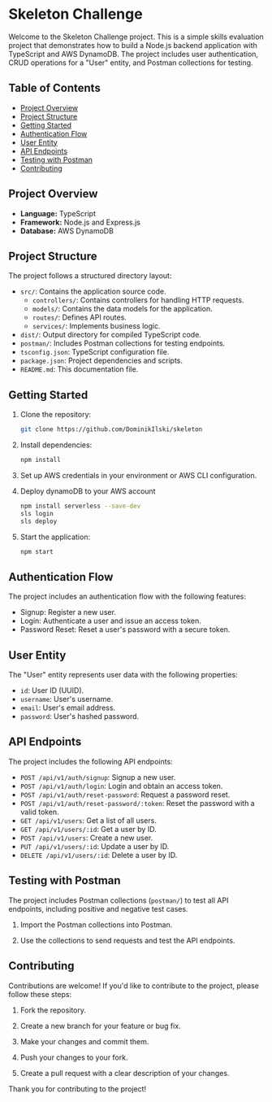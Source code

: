 # Skeleton Challenge

Welcome to the Skeleton Challenge project. This is a simple skills evaluation project that demonstrates how to build a Node.js backend application with TypeScript and AWS DynamoDB. The project includes user authentication, CRUD operations for a "User" entity, and Postman collections for testing.

## Table of Contents

- [Project Overview](#project-overview)
- [Project Structure](#project-structure)
- [Getting Started](#getting-started)
- [Authentication Flow](#authentication-flow)
- [User Entity](#user-entity)
- [API Endpoints](#api-endpoints)
- [Testing with Postman](#testing-with-postman)
- [Contributing](#contributing)

## Project Overview

- **Language:** TypeScript
- **Framework:** Node.js and Express.js
- **Database:** AWS DynamoDB

## Project Structure

The project follows a structured directory layout:

- `src/`: Contains the application source code.
  - `controllers/`: Contains controllers for handling HTTP requests.
  - `models/`: Contains the data models for the application.
  - `routes/`: Defines API routes.
  - `services/`: Implements business logic.
- `dist/`: Output directory for compiled TypeScript code.
- `postman/`: Includes Postman collections for testing endpoints.
- `tsconfig.json`: TypeScript configuration file.
- `package.json`: Project dependencies and scripts.
- `README.md`: This documentation file.

## Getting Started

1. Clone the repository:

   ```bash
   git clone https://github.com/DominikIlski/skeleton
   ```

2. Install dependencies:

   ```bash
   npm install
   ```

3. Set up AWS credentials in your environment or AWS CLI configuration.

4. Deploy dynamoDB to your AWS account

   ```bash
   npm install serverless --save-dev
   sls login
   sls deploy
   ```

5. Start the application:
   ```bash
   npm start
   ```

## Authentication Flow

The project includes an authentication flow with the following features:

- Signup: Register a new user.
- Login: Authenticate a user and issue an access token.
- Password Reset: Reset a user's password with a secure token.

## User Entity

The "User" entity represents user data with the following properties:

- `id`: User ID (UUID).
- `username`: User's username.
- `email`: User's email address.
- `password`: User's hashed password.

## API Endpoints

The project includes the following API endpoints:

- `POST /api/v1/auth/signup`: Signup a new user.
- `POST /api/v1/auth/login`: Login and obtain an access token.
- `POST /api/v1/auth/reset-password`: Request a password reset.
- `POST /api/v1/auth/reset-password/:token`: Reset the password with a valid token.
- `GET /api/v1/users`: Get a list of all users.
- `GET /api/v1/users/:id`: Get a user by ID.
- `POST /api/v1/users`: Create a new user.
- `PUT /api/v1/users/:id`: Update a user by ID.
- `DELETE /api/v1/users/:id`: Delete a user by ID.

## Testing with Postman

The project includes Postman collections (`postman/`) to test all API endpoints, including positive and negative test cases.

1. Import the Postman collections into Postman.

2. Use the collections to send requests and test the API endpoints.

## Contributing

Contributions are welcome! If you'd like to contribute to the project, please follow these steps:

1. Fork the repository.

2. Create a new branch for your feature or bug fix.

3. Make your changes and commit them.

4. Push your changes to your fork.

5. Create a pull request with a clear description of your changes.

Thank you for contributing to the project!
